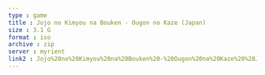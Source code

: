 ```yaml
---
type : game
title : Jojo no Kimyou na Bouken - Ougon no Kaze (Japan)
size : 3.1 G
format : iso
archive : zip
server : myrient
link2 : Jojo%20no%20Kimyou%20na%20Bouken%20-%20Ougon%20no%20Kaze%20%28Japan%29
---
```

